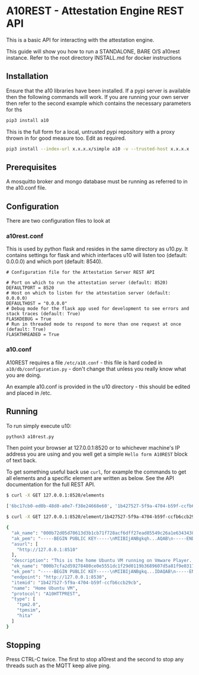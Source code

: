 # A10REST - Attestation Engine REST API

This is a basic API for interacting with the attestation engine.

This guide will show you how to run a STANDALONE, BARE O/S a10rest instance. Refer to the root directory INSTALL.md for docker instructions

## Installation
Ensure that the a10 libraries have been installed. If a pypi server is available then the following commands will work. If you are running your own server then refer to the second example which contains the necessary parameters for ths

```bash
pip3 install a10
```

This is the full form for a local, untrusted pypi repository with a proxy thrown in for good measure too. Edit as required.

```bash
pip3 install --index-url x.x.x.x/simple a10 -v --trusted-host x.x.x.x  --proxy=y.y.y.y
```

## Prerequisites

A mosquitto broker and mongo database must be running as referred to in the a10.conf file.

## Configuration

There are two configuration files to look at

### a10rest.conf

This is used by python flask and resides in the same directory as u10.py. It contains settings for flask and which interfaces u10 will listen too (default: 0.0.0.0) and which port (default: 8540).

```
# Configuration file for the Attestation Server REST API

# Port on which to run the attestation server (default: 8520)
DEFAULTPORT = 8520
# Host on which to listen for the attestation server (default: 0.0.0.0)
DEFAULTHOST = "0.0.0.0"
# Debug mode for the flask app used for development to see errors and stack traces (default: True)
FLASKDEBUG = True
# Run in threaded mode to respond to more than one request at once (default: True)
FLASKTHREADED = True

```

### a10.conf

A10REST requires a file `/etc/a10.conf` - this file is hard coded in `a10/db/configuration.py` - don't change that unless you really know what you are doing.

An example a10.conf is provided in the u10 directory - this should be edited and placed in /etc.

## Running

To run simply execute u10:

```bash
python3 a10rest.py

```

Then point your browser at 127.0.0.1:8520 or to whichever machine's IP address you are using and you well get a simple `Hello form A10REST` block of text back.

To get something useful back use `curl`, for example the commands to get all elements and a specific element are written as below. See the API documentation for the full REST API.

```bash
$ curl -X GET 127.0.0.1:8520/elements

['6bc17cb0-ed0b-48d0-a0e7-f38e24668e60', '1b427527-5f9a-4704-b59f-ccfb6ccb29cb']

$ curl -X GET 127.0.0.1:8520/element/1b427527-5f9a-4704-b59f-ccfb6ccb29cb

{
  "ak_name": "000b72d05d70613d3b1cb71f728acf6dff27ead85549c26a1e63434386bc7233147e", 
  "ak_pem": "-----BEGIN PUBLIC KEY-----\nMIIBIjANBgkqh...AQAB\n-----END PUBLIC KEY-----\n", 
  "asurl": [
    "http://127.0.0.1:8510"
  ], 
  "description": "This is the home Ubuntu VM running on Vmware Player. Accessible only at home!", 
  "ek_name": "000b7cfa2d59278480ce0e5551dc1f29d0119b3689607d5a81f9e031735b2602852b", 
  "ek_pem": "-----BEGIN PUBLIC KEY-----\nMIIBIjANBgkq...IDAQAB\n-----END PUBLIC KEY-----\n", 
  "endpoint": "http://127.0.0.1:8530", 
  "itemid": "1b427527-5f9a-4704-b59f-ccfb6ccb29cb", 
  "name": "Home Ubuntu VM", 
  "protocol": "A10HTTPREST", 
  "type": [
    "tpm2.0", 
    "tpmsim", 
    "hita"
  ]
}

```


## Stopping

Press CTRL-C twice. The first to stop a10rest and the second to stop any threads such as the MQTT keep alive ping. 
